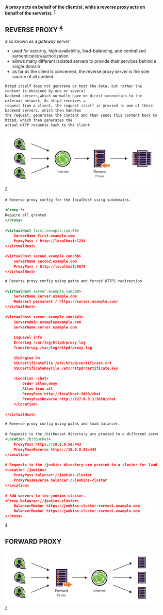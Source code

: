 
**A proxy acts on behalf of the client(s), while a reverse proxy acts on behalf of the server(s).** <sup>[1]</sup> 

## REVERSE PROXY <sup>[4]</sup> 

also known as a *gateway server*

- used for security, high-availability, load-balancing, and centralized authentication/authorization
- allows many different isolated servers to provide their services behind a single domain
- as far as the client is concerned, the reverse proxy server is the sole source of all content

```
httpd itself does not generate or host the data, but rather the content is obtained by one or several
backend servers,which normally have no direct connection to the external network. As httpd receives a
request from a client, the request itself is proxied to one of these backend servers, which then handles
the request, generates the content and then sends this content back to httpd, which then generates the
actual HTTP response back to the client.
```

![reverse-proxy](/images/reverse-proxy.jpg) <sup>[2]</sup>

```xml
# Reverse proxy config for the localhost using subdomains.

<Proxy *>
Require all granted
</Proxy>

<VirtualHost first.example.com:80>
    ServerName first.example.com
    ProxyPass / http://localhost:1234
</VirtualHost>

<VirtualHost second.example.com:80>
    ServerName second.example.com
    ProxyPass / http://localhost:5678
</VirtualHost>
```

```xml
# Reverse proxy config using paths and forced HTTPS redirection.

<VirtualHost server.example.com:80>
    ServerName server.example.com
    Redirect permanent / https://server.example.com/
</VirtualHost>

<VirtualHost server.example.com:443>
    ServerAdmin example@example.com
    ServerName server.example.com

    LogLevel info
    ErrorLog /var/log/httpd/proxy.log
    TransferLog /var/log/httpd/proxy.log

    SSLEngine On
    SSLCertificateFile /etc/httpd/certificate.crt
    SSLCertificateKeyFile /etc/httpd/certificate.key

    <Location /chat>
        Order allow,deny
        Allow from all
        ProxyPass http://localhost:3000/chat
        ProxyPassReverse http://127.0.0.1:3000/chat
    </Location>

</VirtualHost>
```

```xml
# Reverse proxy config using paths and load balancer.

# Requests to the /bitbucket directory are proxied to a different server.
<Location /bitbucket>
    ProxyPass https://10.0.0.50:443
    ProxyPassReverse https://10.0.0.50:443
</Location>

# Requests to the /jenkins directory are proxied to a cluster for load balancing.
<Location /jenkins>
    ProxyPass balancer://jenkins-cluster
    ProxyPassReverse balancer://jenkins-cluster
</Location>

# Add servers to the jenkins cluster.
<Proxy balancer://jenkins-cluster>
    BalancerMember https://jenkins-cluster-server1.example.com
    BalancerMember https://jenkins-cluster-server2.example.com
</Proxy>
```  
<sup>[4]</sup> 


## FORWARD PROXY

![forward-proxy](/images/forward-proxy.jpg) <sup>[2]</sup> 

[1]: https://en.wikipedia.org/wiki/Reverse_proxy  
[2]: https://www.imperva.com/learn/performance/reverse-proxy/  
[3]: https://www.jscape.com/blog/bid/87783/forward-proxy-vs-reverse-proxy  
[4]: https://httpd.apache.org/docs/2.4/howto/reverse_proxy.html  
